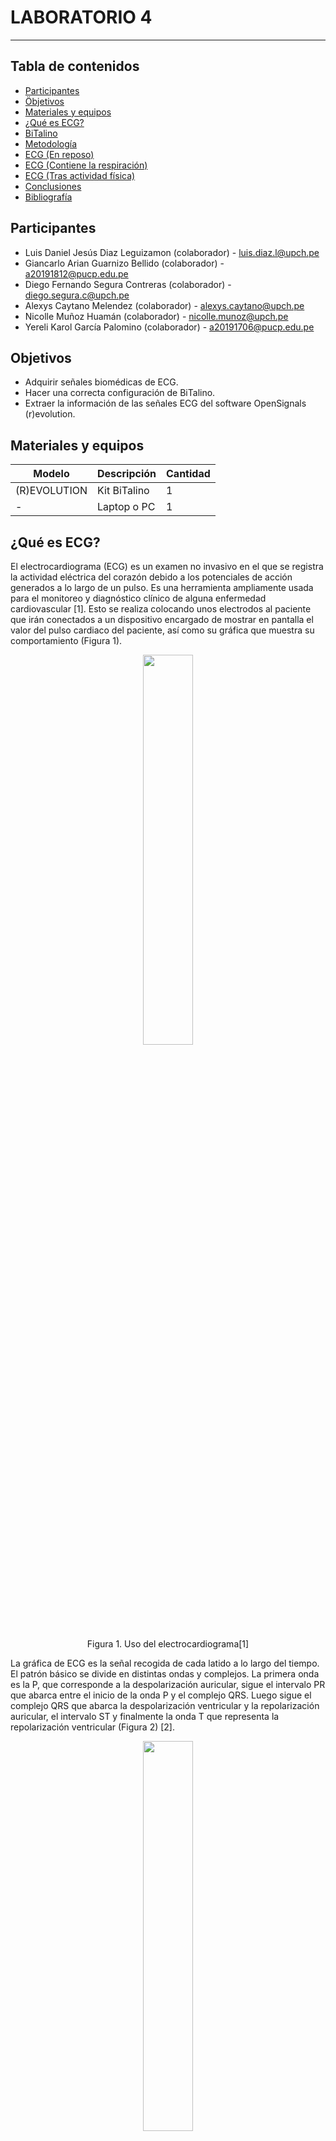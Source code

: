 # LABORATORIO 4
------------------------------------------------

## Tabla de contenidos
- [Participantes](#Participantes)
- [Öbjetivos](#Objetivos)
- [Materiales y equipos](#Materiales-y-equipos)
- [¿Qué es ECG?](#¿Qué-es-ECG?)
- [BiTalino](#Bitalino)
- [Metodología](#Metodología)
- [ECG (En reposo)](#ECG-(En-reposo))
- [ECG (Contiene la respiración)](#ECG-(Contiene-la-respiración))
- [ECG (Tras actividad física)](#ECG-(Tras-actividad-física))
- [Conclusiones](#Conclusiones)
- [Bibliografía](#Bibliografía)

## Participantes <br />
- Luis Daniel Jesús Diaz Leguizamon (colaborador) - luis.diaz.l@upch.pe <br />
- Giancarlo Arian Guarnizo Bellido (colaborador) - a20191812@pucp.edu.pe <br />
- Diego Fernando Segura Contreras (colaborador) - diego.segura.c@upch.pe <br />
- Alexys Caytano Melendez (colaborador) - alexys.caytano@upch.pe <br />
- Nicolle Muñoz Huamán (colaborador) - nicolle.munoz@upch.pe <br />
- Yereli Karol García Palomino (colaborador) - a20191706@pucp.edu.pe <br />

## Objetivos <br />
- Adquirir señales biomédicas de ECG. <br />
- Hacer una correcta configuración de BiTalino. <br />
- Extraer la información de las señales ECG del software OpenSignals (r)evolution. <br />

## Materiales y equipos <br />
| Modelo         | Descripción      | Cantidad |
| ---            |     ---          |  ---     |
| (R)EVOLUTION   | Kit BiTalino     |     1    |
| -              | Laptop o PC      |     1    |

## ¿Qué es ECG? <br />
El electrocardiograma (ECG) es un examen no invasivo en el que se registra la actividad eléctrica del corazón debido a los potenciales de acción generados a lo largo de un pulso. Es una herramienta ampliamente usada para el monitoreo y diagnóstico clínico de alguna enfermedad cardiovascular [1]. Esto se realiza colocando unos electrodos al paciente que irán conectados a un dispositivo encargado de mostrar en pantalla el valor del pulso cardiaco del paciente, así como su gráfica que muestra su comportamiento (Figura 1).
<p align="center">
  <img src="https://github.com/luisdiazl/introduccionse-alesbiomedicas_grupo1/blob/631e1b445f34188d7eeaa96be649867731d8a29c/imges/Lab4/electrocardiograma.jpg" width="40%" height="40%">
</p> 
<p align="center">
  Figura 1. Uso del electrocardiograma[1]
</p> 

La gráfica de ECG es la señal recogida de cada latido a lo largo del tiempo. El patrón básico se divide en distintas ondas y complejos. La primera onda es la P, que corresponde a la despolarización auricular, sigue el intervalo PR que abarca entre el inicio de la onda P y el complejo QRS. Luego sigue el complejo QRS que abarca la despolarización ventricular y la repolarización auricular, el intervalo ST y finalmente la onda T que representa la repolarización ventricular (Figura 2) [2].
<p align="center">
  <img src="https://github.com/luisdiazl/introduccionse-alesbiomedicas_grupo1/blob/631e1b445f34188d7eeaa96be649867731d8a29c/imges/Lab4/grafica_ecg.jpg" width="40%" height="40%">
</p> 
<p align="center">
  Figura 2. Gráfica ECG[2]
</p> 

## BiTalino <br />
BITalino es un módulo "todo en uno", considerado como placa de desarrollo de adquisición de datos biomédicos de bajo costo, que permite la realización de proyectos mediante herramientas, sin necesidad de tener conocimientos electrónicos con respecto a bioseñales. [3]

Como se observa en la imagen, los sensores que lo componen consta de electromiografía (EMG), encefalografía (EEG), electrocardiografía (ECG), actividad electrodérmica (EDA), acelerómetro (ACC) y luz (LUX). Estos son algunos de sus "bloques" extraíbles, junto con un microcontrolador ATMega328, el mismo que el de Arduino, con una frecuencia de muestreo configurable hasta 1000 Hz. Posee la capacidad de admitir 6 entradas de tipo analógico (4 de 10 bits, y 2 de 6 bits), 4 entradas digitales y 4 salidas digitales. Asimismo, se encuentra equipado con comunicación Bluetooth y/o Bluetooth Low Energy (BLE) y conectores UC-E6.

<p align="center">
  <img src="https://github.com/luisdiazl/introduccionse-alesbiomedicas_grupo1/blob/d1ec54cfd1f2c9ab3eba0d320451eb65a0968e51/imges/Lab4/Bitalino.png" width="90%" height="90%">
</p> 
<p align="center">
  Figura 3. BiTalino [3]
</p> 

## Metodología <br />
Existen diferentes opciones de posicionamiento de electrodos superficiales para la adquisición de señales ECG. En este caso, se implementó según la derivación I de Einthoven. Es una de las derivaciones estándar para extremidades (bipolares) del Triángulo de Einthoven, como se observa en la Figura 4.
<p align="center">
  <img src="https://github.com/luisdiazl/introduccionse-alesbiomedicas_grupo1/blob/dbbb3e7eb989f969109284c60f7fd46e39f54735/imges/Lab4/derivacion1.png" width="40%" height="40%">
</p> 
<p align="center">
  Figura 4. Triángulo de Einthoven [4]
</p> 

Los cables correspondientes a este tipo de derivación se emplean para la producción de un gráfico de diferencial de potencial entre dos extremidades a la vez, por tanto su nombre es "bipolares". El tipo de derivación I se extiende desde el brazo derecho hacia el izquierdo, con electrodos de polo negativo y positivo, respectivamente, y corresponde a mostrar el lado izquierdo del corazón con un vector en dirección a 0°. [5]
En el caso de BITalino, la ubicación de estos electrodos propone que sea en las muñecas derecha e izquierda, con electrodos negativo (negro) y positivo (rojo), mientras que un tercer electrodo denominado de referencia (blanco) se localizará en la cresta iliaca izquierda del usuario, como se visualiza en la Figura 4. [6]
<p align="center">
  <img src="https://github.com/luisdiazl/introduccionse-alesbiomedicas_grupo1/blob/23e52ac80b31e7cccbecc5b3d63016557680c9eb/imges/Lab4/confi.png" width="70%" height="70%">
</p> 
<p align="center">
  Figura 5. Posicionamiento de electrodos del Laboratorio 3 (a) y del ejemplo de BITalino (b)
</p> 

## ECG (En reposo) <br />
  ### Video de señal en silencio eléctrico, que se muestre las conexiones electrodos-cuerpo y señal ploteada
https://user-images.githubusercontent.com/128627851/231618162-0a5c990a-805b-4fc2-ad8b-5f3aa96515f5.mp4
  ### Ploteo de la señal en OpenSignals
  
  <p align="center">
  <img src="https://github.com/luisdiazl/introduccionse-alesbiomedicas_grupo1/blob/32bbaaea36003405c8a650fdeb2fe89687367cdb/imges/Lab4/opensigreposo.png" width="80%" height="80%">
</p> 

  ### Resumen y explicación de la señal ploteada
 La señal obtenida mediante la plataforma BITalino demuestra ruido significativo; no obstante, evidencia una señal ECG con características resaltantes comunes como el intervalo QRS. La cantidad de ruido presente es potencialmente a causa de la frecuencia de muestreo (fs) de 1000 hz; no obstante, disminuir fs puede resultar en la ausencia de cambios bruscos en la señal lo cual es importante para propósitos de diagnóstico [7]. Asimismo y particularmente en este caso, el ECG en reposo es comúnmente utilizado para detectar anormalidades en el ritmo cardiaco bajo la ausencia de estrés lo cual es útil para la detección de afecciones subyacentes [8]. La presencia de ruido en la señal es detrimental para una lectura de alta precisión por no demostrar las características de las ondas en su totalidad. Por otro lado, la FFT sirve para representar la señal en el dominio de la frecuencia y aislar la señal nativa del ECG del ruido de fondo [9].
  ### Ploteo de la señal en Python
  
  <p align="center">
  <img src="https://github.com/luisdiazl/introduccionse-alesbiomedicas_grupo1/blob/5520a8b4bb46ec18034c00fee6f305c5e433701e/imges/Lab4/Basal_img.png" width="80%" height="80%">
</p> 
Tras la adquisición de los datos, se llevó a cabo su procesamiento, lo que permitió obtener las siguientes gráficas. Se observa un pico máximo de aproximadamente 700 mV tanto en la señal completa como en el intervalo de 5 segundos. Asimismo, se registraron un total de 35 picos durante la totalidad de la experimentación, lo que equivale a 35 pulsaciones. En cuanto al intervalo obtenido, se evidenció la presencia de ruido en la diástole, atribuible a diversas fuentes, tales como la utilización de metales o la proximidad a enchufes eléctricos. Cabe destacar que el pico mínimo de la diástole fue de alrededor de 380 mV obteniendo una amplitud de 320 mV.

Por otra parte, al analizar la gráfica FFT, se identifican picos en las frecuencias de 0 Hz, 60 Hz y 120 Hz. Sin embargo, se aprecia que estos están en constante oscilación en todo momento.
#### Observaciones
De la señal ECG en estado de reposo se puede observar que para 5 segundos existen 6  “complejos QRS” por lo que en un minuto son 72 latidos. Esto se encuentra dentro del rango de frecuencia cardiaca en reposo que es de 60 a 100 latidos por segundo [10].
De la señal se puede observar que posee mucho ruido en los intervalos “PQ” y “ST”, en dondes la señal se ve con muchos abruptos en donde esto picos de ruidos interfieren con la onda característica del ECG, específicamente las ondas “T” y “U” se pierden. Por otro lado “la onda P” se encuentra con una magnitud mayor que se puede diferenciar del ruido.  Por lo que la información de Despolarización tanto auricular como ventricular producen un cambio que se puede diferenciar en el ECG, a diferencia de la repolarización de ventrículos y el sistema Purkinje que por ser un potencial de menor magnitud y la velocidad en que se genera repolariza, no se puede distinguir con el ruido.
Experimentalmente se pudo notar que se amplificaba con los movimientos corporales, musculares y de respiración, siendo los ruidos por artefactos más característicos [11]. Este tipo de artefactos podían ser ciertamente controlados, pero de igual manera se presenta el ruido. En un principio, la persona que se estaba monitorizando tenía elementos metálicos en su vestimenta, por lo que este otro artefacto tuvo un grado de interferencia en la señal ECG que pudo ser controlada de cierta manera [12].
Existió una tercera fuente de ruido durante la prueba, consiste en los aparatos electrónicos conectados a la fuente de alimentación de corriente alterna, este ruido característico de 60 Hz, se hacía evidente cuando estaba cerca de laptop o tablet cerca del voluntario [13].

#### Archivos

- [Datos obtenidos de la señal](https://github.com/luisdiazl/introduccionse-alesbiomedicas_grupo1/files/11218129/Reposo1.txt)
- [Notebook de ploteo en python](https://github.com/luisdiazl/introduccionse-alesbiomedicas_grupo1/blob/a29d152ccfffc936e5ca5f186bc7be3d2d932c49/Software/lectura_se%C3%B1al_txt.ipynb)

## ECG (Contiene la respiración) <br />
  ### Video de señal en silencio eléctrico, que se muestre las conexiones electrodos-cuerpo y señal ploteada
https://user-images.githubusercontent.com/128627851/231618205-96b098d9-fb4b-4c45-b358-3ea908cac398.mp4
  ### Ploteo de la señal en OpenSignals
  
  <p align="center">
  <img src="https://github.com/luisdiazl/introduccionse-alesbiomedicas_grupo1/blob/32bbaaea36003405c8a650fdeb2fe89687367cdb/imges/Lab4/opensigrespiracion.png" width="80%" height="80%">
</p> 

  ### Resumen y explicación de la señal ploteada
La captación de la señal ECG luego de inhalaciones profundas y periodos de pausas en la respiración sirve para comparar el efecto respiratorio ante la señal detectada. Teóricamente, la respiración profunda en general afecta el sistema cardiaco, en parte por la cercanía entre los órganos controladores (corazón y pulmones) [14]. En nuestro caso experimental, se incrementó notablemente la cantidad de ruido en la señal. Sin embargo, no hubo cambios notoriamente mayores en la frecuencia de cada onda. El incremento en la cantidad de ruido potencialmente provenga de mayores movimientos corporales durante la inhalación y exhalación. De la misma manera, la FFT nos ayuda a comparar las señales en el dominio de la frecuencia.

  ### Ploteo de la señal en Python
  
  <p align="center">
  <img src="https://github.com/luisdiazl/introduccionse-alesbiomedicas_grupo1/blob/5520a8b4bb46ec18034c00fee6f305c5e433701e/imges/Lab4/Aguantando_img.png" width="80%" height="80%">
</p> 
Tras la realización de la segunda experiencia, se procedió a la obtención de las siguientes gráficas, en las cuales se evidencia un mayor nivel de ruido durante la diástole, tanto en la gráfica completa como en el intervalo. A partir de la señal obtenida, se pudo observar que se presentan 33 pulsaciones en un lapso de 30 segundos, lo que se asemeja notablemente a las pulsaciones registradas en el estado basal, además su amplitud es menor teniendo un valor máximo promedio de 630 mV y  un valor mínimo de 400 mV (amplitud de 230 mV). En relación al intervalo de la señal, se pudo constatar un incremento significativo del ruido en comparación con la señal previa, lo cual se debe a las condiciones experimentales.

En cuanto al análisis de la gráfica FFT, se identificó la presencia de picos notorios en 0 Hz, 60 Hz y 120 Hz, lo cual coincide con las frecuencias detectadas en la experiencia anterior.

#### Archivos

- [Datos obtenidos de la señal](https://github.com/luisdiazl/introduccionse-alesbiomedicas_grupo1/files/11218102/Aguantar10seg_1.txt)
- [Notebook de ploteo en python](https://github.com/luisdiazl/introduccionse-alesbiomedicas_grupo1/blob/a29d152ccfffc936e5ca5f186bc7be3d2d932c49/Software/lectura_se%C3%B1al_txt.ipynb)

## ECG (Tras activida8d física de 4 minutos) <br />
  ### Video de señal en silencio eléctrico, que se muestre las conexiones electrodos-cuerpo y señal ploteada
https://user-images.githubusercontent.com/128627851/231618268-c4b7d6ac-de9e-43c5-9e7e-06375430ce43.mp4
  ### Ploteo de la señal en OpenSignals
  
  <p align="center">
  <img src="https://github.com/luisdiazl/introduccionse-alesbiomedicas_grupo1/blob/32bbaaea36003405c8a650fdeb2fe89687367cdb/imges/Lab4/opensigejercicio.png" width="80%" height="80%">
</p> 

  ### Resumen y explicación de la señal ploteada
  Se procedió a captar la señal con el BITalino, teniendo en cuenta las anteriores fuentes de ruido comentadas anteriormente, se hizo lo necesario para evadirlo de cierta manera. Pero la señal aún poseía algo de ruido, se pudo observar que su frecuencia cardiaca aumentaba a simple vista, de igual manera se pudo obtener que en 5 segundos existen 12  “complejos QRS” por lo que en un minuto son 144 latidos. Esto se encuentra dentro del rango de frecuencia cardiaca para el entrenamiento aeróbico que es 123 a 184 pulsaciones por minuto [12].
  ### Ploteo de la señal en Python 
  
  <p align="center">
  <img src="https://github.com/luisdiazl/introduccionse-alesbiomedicas_grupo1/blob/5520a8b4bb46ec18034c00fee6f305c5e433701e/imges/Lab4/Ejercicios_img.png" width="80%" height="80%">
</p> 
Después de llevar a cabo la última experiencia, la cual implicó la medición posterior a la realización de actividad física por parte del participante, se obtuvieron las siguientes gráficas que evidencian una marcada diferencia respecto a las dos experiencias previas (estado basal y apnea).

A partir de la gráfica de la señal completa, se pudo identificar la presencia de 72 pulsaciones por minuto, lo que representa casi el doble de la frecuencia observada en las experiencias previas. Es importante destacar que la amplitud de la señal se encuentra en torno a los 360 mV, con un valor máximo de 770 mV y un valor mínimo de 310 mV. En relación a la gráfica del intervalo de la señal, se observa un mayor número de pulsaciones debido a que el tiempo de diástole es menor, lo que genera un mayor número de picos (pulsaciones).

Por último, en la gráfica FFT se detectaron picos en las mismas frecuencias que en las experiencias previas, aunque con una magnitud menor. Asimismo, se aprecian picos negativos en frecuencias como 70 Hz o 118 Hz.

### OBservaciones
Para la captura de señal ECG al realizar ejercicio físico, se requirió que la persona realicé el ejercicio de “Burpees” es un ejercicio que mide la resistencia anaeróbica, consiste en realizar una flexión de pecho y posteriormente se realiza un salto vertical elevando las manos [15]
Se realizó este ejercicio debido a que un estudio demuestra que un protocolo que incluía burpees indujo aumentos similares en la frecuencia cardíaca y una calificación más baja de esfuerzo percibido en comparación a el entrenamiento de intervalos de sprint [16].
El protocolo fue realizar burpees de dos series de 40 burpees cada uno. Este ejercicio se logró hacer en un minuto y medio y un minuto con diez segundos para cada serie respectivamente.
<p align="center">
  <img src="https://github.com/luisdiazl/introduccionse-alesbiomedicas_grupo1/blob/653b956bd5c3e80ba1443d7df9402832d1b14332/imges/Lab4/ejerciciow.png" width="80%" height="80%">
</p> 


#### Archivos

- [Datos obtenidos de la señal](https://github.com/luisdiazl/introduccionse-alesbiomedicas_grupo1/files/11218111/Ejercicio.30segundos.txt)
- [Notebook de ploteo en python](https://github.com/luisdiazl/introduccionse-alesbiomedicas_grupo1/blob/a29d152ccfffc936e5ca5f186bc7be3d2d932c49/Software/lectura_se%C3%B1al_txt.ipynb)

## Conclusiones <br />
En conclusión, los objetivos de adquirir señales biomédicas de ECG, hacer una correcta configuración del BiTalino y extraer la información de las señales ECG del software OpenSignals (r)evolution son fundamentales para obtener datos precisos y confiables en el análisis de las señales ECG. La adquisición adecuada de señales ECG mediante el uso de dispositivos como BiTalino y el uso del software adecuado como OpenSignals (r)evolution permiten a los investigadores y profesionales de la salud obtener información valiosa y precisa para el diagnóstico y tratamiento de enfermedades cardiovasculares. Además, una correcta configuración de los dispositivos de adquisición de señales, garantiza la calidad y la integridad de los datos, lo que es esencial para realizar análisis precisos y confiables. De lo contrario, se pueden obtener señales con mucho ruido debido a diferentes factores como la cercanía de dispositivo tecnologicos, metálicos en el participante.

## Bibliografía <br />
[1] Breen C, Kelly G, Kernohan W. ECG interpretation skill acquisition: A review of learning, teaching and assessment [Online]. J Electrocardiol. 73:125-128. 2019. doi: 10.1016/j.jelectrocard.2019.03.010.

[2] Ashley E, Niebauer J. Explicación de la cardiología. Londres: Remedica; 2004. Capítulo 3, Conquistando el ECG. Disponible en: https://www.ncbi.nlm.nih.gov/books/NBK2214/

[3] D. Batista, H. Plácido da Silva, A. Fred, C. Moreira, M. Reis, and H. A. Ferreira, “Benchmarking of the BITalino biomedical toolkit against an established gold standard,” Healthcare Technology Letters, vol. 6, no. 2, pp. 32–36, Mar. 2019, doi: https://doi.org/10.1049/htl.2018.5037.
‌

[4] “Derivaciones Cardiacas, significado,” My-ekg.com, 2018. https://www.my-ekg.com/generalidades-ekg/derivaciones-cardiacas.html (accessed Apr. 12, 2023).

[5] R. P. Girardeau, “Einthoven’s Triangle Unlocks 12-Lead ECG Interpretation - JEMS: EMS, Emergency Medical Services - Training, Paramedic, EMT News,” JEMS: EMS, Emergency Medical Services - Training, Paramedic, EMT News, Mar. 13, 2012. https://www.jems.com/training/einthoven-s-triangle-unlocks-12-lead-ecg/#:~:text=Lead%20I%20extends%20horizontally%20from,leg%20being%20the%20positive%20pole (accessed Apr. 12, 2023).

[6] “BITalino (r)evolution Lab Guide.” Available: https://support.pluxbiosignals.com/wp-content/uploads/2022/04/HomeGuide2_ECG.pdf

[7] A. Němcová, L. Maršánová, R. Smisek, and M. Vitek, “Recommendations for ECG acquisition using Bitalino,” https://www.researchgate.net/. [Online]. Available: https://www.researchgate.net/publication/308984068_RECOMMENDATIONS_FOR_ECG_ACQUISITION_USING_BITALINO. [Accessed: 13-Apr-2023]. 

 [8] Y. Kaolawanich, R. Thongsongsang, T. Songsangjinda, and T. Boonyasirinant, “Clinical values of resting electrocardiography in patients with known or suspected chronic coronary artery disease: A stress perfusion cardiac MRI study - BMC cardiovascular disorders,” BioMed Central, 28-Dec-2021. [Online]. Available: https://bmccardiovascdisord.biomedcentral.com/articles/10.1186/s12872-021-02440-5. [Accessed: 12-Apr-2023]. 

 [9] A. Kumar, R. Ranganatham, R. Komaragiri, and M. Kumar, “Efficient QRS complex detection algorithm based on Fast Fourier transform,” Biomedical engineering letters, 25-Oct-2018. [Online]. Available: https://www.ncbi.nlm.nih.gov/pmc/articles/PMC6431324/. [Accessed: 12-Apr-2023].

[10] Kenney WL, et al. Cardiorespiratory responses to acute exercise. In: Physiology of Sport and Exercise. 6th ed. Champaign, Ill.: Human Kinetics; 2015.

[11] CORREA, Carlos Adrián; BOLAÑOS, Ricardo Andrés; ESCOBAR, Antonio. Análisis de esquemas de filtrado análogo para Señales ecg. Scientia et technica, 2007, vol. 1, no 37.

[12] Altuve, M., Casanova, O., Wong, S., Passariello, G., Hernandez, A., & Carrault, G. (2008). Evaluación de dos Métodos para la Segmentación del Ancho de la Onda T en el ECG. In IV Latin American Congress on Biomedical Engineering 2007, Bioengineering Solutions for Latin America Health: September 24th–28th, 2007 Margarita Island, Venezuela (pp. 1254-1258). Springer Berlin Heidelberg.

[13] González, J. B., & Barrero, J. P. (2006). Implementación de filtros adaptativos en DSP aplicados al tratamiento de interferencia de 60 hz y desplazamiento de la línea de base del ECG.

[14] R. Pallas-Areny, J. Colominas i Balagué, and X. Rosell, “The effect of respiration-induced heart movements on the ECG ,” https://www.researchgate.net/. [Online]. Available: https://www.researchgate.net/publication/33421650_The_effect_of_respiration-induced_heart_movements_on_the_ECG. [Accessed: 13-Apr-2023].

[15] BINGLEY, S., et al. The Burpee Enigma: Literature Review. Abstracts/Journal of Science and Medicine in Sport, 2019, vol. 22, no S2, p. S75-S115.
